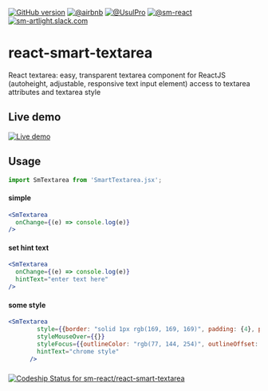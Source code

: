 [![GitHub version](https://badge.fury.io/gh/sm-react%2Freact-smart-textarea.svg)](https://badge.fury.io/gh/sm-react%2Freact-smart-textarea)
[![@airbnb](https://img.shields.io/badge/code%20style-Airbnb-brightgreen.svg)](https://github.com/sm-react/react-smart-textarea/blob/development/.eslintrc)
[![@UsulPro](https://img.shields.io/badge/github-UsulPro-blue.svg)](https://github.com/UsulPro)
[![@sm-react](https://img.shields.io/badge/github-smARTLight-red.svg)](https://github.com/sm-react)
[![sm-artlight.slack.com](https://img.shields.io/badge/slack%20-%20smARTLight%20-red.svg)](https://sm-artlight.slack.com)


# react-smart-textarea
React textarea: easy, transparent textarea component for ReactJS (autoheight, adjustable, responsive text input element) access to textarea attributes and textarea style

## Live demo
[![Live demo](https://img.shields.io/badge/Live%20Demo-%20Storybook-brightgreen.svg)](https://sm-react.github.io/react-smart-textarea/)



## Usage
~~~jsx
import SmTextarea from 'SmartTextarea.jsx';
~~~
#### simple
~~~jsx
<SmTextarea 
  onChange={(e) => console.log(e)}
/>
~~~

#### set hint text
~~~jsx
<SmTextarea
  onChange={(e) => console.log(e)} 
  hintText="enter text here"
/>
~~~

#### some style
~~~jsx
<SmTextarea
        style={{border: "solid 1px rgb(169, 169, 169)", padding: {4}, paddingLeft: {8}, …}}
        styleMouseOver={{}}
        styleFocus={{outlineColor: "rgb(77, 144, 254)", outlineOffset: {-2}, outlineStyle: "auto", …}}
        hintText="chrome style"
      />
~~~


###
[ ![Codeship Status for sm-react/react-smart-textarea](https://codeship.com/projects/88a09fa0-471d-0134-a2ae-0a0a8703cfb0/status?branch=master)](https://codeship.com/projects/169096)
